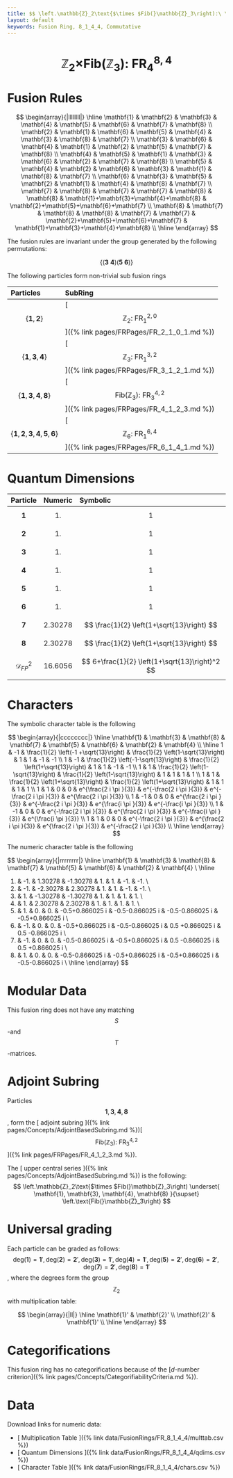 ```yaml
---
title: $$ \left.\mathbb{Z}_2\text{$\times $Fib(}\mathbb{Z}_3\right):\ \text{FR}^{8,4}_{4} $$
layout: default
keywords: Fusion Ring, 8_1_4_4, Commutative
---
```

# $$ \left.\mathbb{Z}_2\text{$\times $Fib(}\mathbb{Z}_3\right):\ \text{FR}^{8,4}_{4} $$


# Fusion Rules

$$
\begin{array}{|llllllll|}
\hline
 \mathbf{1} & \mathbf{2} & \mathbf{3} & \mathbf{4} & \mathbf{5} & \mathbf{6} & \mathbf{7} & \mathbf{8} \\
 \mathbf{2} & \mathbf{1} & \mathbf{6} & \mathbf{5} & \mathbf{4} & \mathbf{3} & \mathbf{8} & \mathbf{7} \\
 \mathbf{3} & \mathbf{6} & \mathbf{4} & \mathbf{1} & \mathbf{2} & \mathbf{5} & \mathbf{7} & \mathbf{8} \\
 \mathbf{4} & \mathbf{5} & \mathbf{1} & \mathbf{3} & \mathbf{6} & \mathbf{2} & \mathbf{7} & \mathbf{8} \\
 \mathbf{5} & \mathbf{4} & \mathbf{2} & \mathbf{6} & \mathbf{3} & \mathbf{1} & \mathbf{8} & \mathbf{7} \\
 \mathbf{6} & \mathbf{3} & \mathbf{5} & \mathbf{2} & \mathbf{1} & \mathbf{4} & \mathbf{8} & \mathbf{7} \\
 \mathbf{7} & \mathbf{8} & \mathbf{7} & \mathbf{7} & \mathbf{8} & \mathbf{8} & \mathbf{1}+\mathbf{3}+\mathbf{4}+\mathbf{8} & \mathbf{2}+\mathbf{5}+\mathbf{6}+\mathbf{7} \\
 \mathbf{8} & \mathbf{7} & \mathbf{8} & \mathbf{8} & \mathbf{7} & \mathbf{7} & \mathbf{2}+\mathbf{5}+\mathbf{6}+\mathbf{7} & \mathbf{1}+\mathbf{3}+\mathbf{4}+\mathbf{8} \\
\hline
\end{array}
$$


The fusion rules are invariant under the group generated by the following permutations:

$$ \{(\mathbf{3} \  \mathbf{4}) (\mathbf{5} \  \mathbf{6})\} $$


The following particles form non-trivial sub fusion rings

| Particles | SubRing |
| :------ | :------ |
| $$ \{\mathbf{1},\mathbf{2}\} $$ | [ $$ \mathbb{Z}_2:\ \text{FR}^{2,0}_{1} $$ ]({% link pages/FRPages/FR_2_1_0_1.md %}) |
| $$ \{\mathbf{1},\mathbf{3},\mathbf{4}\} $$ | [ $$ \mathbb{Z}_3:\ \text{FR}^{3,2}_{1} $$ ]({% link pages/FRPages/FR_3_1_2_1.md %}) |
| $$ \{\mathbf{1},\mathbf{3},\mathbf{4},\mathbf{8}\} $$ | [ $$ \left.\text{Fib(}\mathbb{Z}_3\right):\ \text{FR}^{4,2}_{3} $$ ]({% link pages/FRPages/FR_4_1_2_3.md %}) |
| $$ \{\mathbf{1},\mathbf{2},\mathbf{3},\mathbf{4},\mathbf{5},\mathbf{6}\} $$ | [ $$ \mathbb{Z}_6:\ \text{FR}^{6,4}_{1} $$ ]({% link pages/FRPages/FR_6_1_4_1.md %}) |

# Quantum Dimensions

| Particle | Numeric | Symbolic |
| :------ | :------ | :------ |
| $$ \mathbf{1} $$ | $$ 1. $$ | $$ 1 $$ |
| $$ \mathbf{2} $$ | $$ 1. $$ | $$ 1 $$ |
| $$ \mathbf{3} $$ | $$ 1. $$ | $$ 1 $$ |
| $$ \mathbf{4} $$ | $$ 1. $$ | $$ 1 $$ |
| $$ \mathbf{5} $$ | $$ 1. $$ | $$ 1 $$ |
| $$ \mathbf{6} $$ | $$ 1. $$ | $$ 1 $$ |
| $$ \mathbf{7} $$ | $$ 2.30278 $$ | $$ \frac{1}{2} \left(1+\sqrt{13}\right) $$ |
| $$ \mathbf{8} $$ | $$ 2.30278 $$ | $$ \frac{1}{2} \left(1+\sqrt{13}\right) $$ |
| $$ \mathcal{D}_{FP}^2 $$ | $$ 16.6056 $$ | $$ 6+\frac{1}{2} \left(1+\sqrt{13}\right)^2 $$ |

# Characters

The symbolic character table is the following

$$
\begin{array}{|cccccccc|}
\hline
 \mathbf{1} & \mathbf{3} & \mathbf{8} & \mathbf{7} & \mathbf{5} & \mathbf{6} & \mathbf{2} & \mathbf{4} \\
\hline
1 & -1 & \frac{1}{2} \left(-1 +\sqrt{13}\right) & \frac{1}{2} \left(1-\sqrt{13}\right) & 1 & 1 & -1 & -1 \\
 1 & -1 & \frac{1}{2} \left(-1-\sqrt{13}\right) & \frac{1}{2} \left(1+\sqrt{13}\right) & 1 & 1 & -1 & -1 \\
 1 & 1 & \frac{1}{2} \left(1-\sqrt{13}\right) & \frac{1}{2} \left(1-\sqrt{13}\right) & 1 & 1 & 1 & 1 \\
 1 & 1 & \frac{1}{2} \left(1+\sqrt{13}\right) & \frac{1}{2} \left(1+\sqrt{13}\right) & 1 & 1 & 1 & 1 \\
 1 & 1 & 0 & 0 & e^{\frac{2 i \pi }{3}} & e^{-\frac{2 i \pi }{3}} & e^{-\frac{2 i \pi }{3}} & e^{\frac{2 i \pi }{3}} \\
 1 & -1 & 0 & 0 & e^{\frac{2 i \pi }{3}} & e^{-\frac{2 i \pi }{3}} & e^{\frac{i \pi }{3}} & e^{-\frac{i \pi }{3}} \\
 1 & -1 & 0 & 0 & e^{-\frac{2 i \pi }{3}} & e^{\frac{2 i \pi }{3}} & e^{-\frac{i \pi }{3}} & e^{\frac{i \pi }{3}} \\
 1 & 1 & 0 & 0 & e^{-\frac{2 i \pi }{3}} & e^{\frac{2 i \pi }{3}} & e^{\frac{2 i \pi }{3}} & e^{-\frac{2 i \pi }{3}} \\
\hline
\end{array}
$$

The numeric character table is the following

$$
\begin{array}{|rrrrrrrr|}
\hline
 \mathbf{1} & \mathbf{3} & \mathbf{8} & \mathbf{7} & \mathbf{5} & \mathbf{6} & \mathbf{2} & \mathbf{4} \\
\hline
 1. & -1. & 1.30278 & -1.30278 & 1. & 1. & -1. & -1. \\
 1. & -1. & -2.30278 & 2.30278 & 1. & 1. & -1. & -1. \\
 1. & 1. & -1.30278 & -1.30278 & 1. & 1. & 1. & 1. \\
 1. & 1. & 2.30278 & 2.30278 & 1. & 1. & 1. & 1. \\
 1. & 1.  & 0. & 0. & -0.5+0.866025 i & -0.5-0.866025 i & -0.5-0.866025 i & -0.5+0.866025 i \\
 1. & -1. & 0. & 0. & -0.5+0.866025 i & -0.5-0.866025 i & 0.5 +0.866025 i & 0.5 -0.866025 i \\
 1. & -1. & 0. & 0. & -0.5-0.866025 i & -0.5+0.866025 i & 0.5 -0.866025 i & 0.5 +0.866025 i \\
 1. & 1.  & 0. & 0. & -0.5-0.866025 i & -0.5+0.866025 i & -0.5+0.866025 i & -0.5-0.866025 i \\
\hline
\end{array}
$$

# Modular Data

This fusion ring does not have any matching $$ S $$-and $$ T $$-matrices.

# Adjoint Subring

Particles $$ \mathbf{1}, \mathbf{3}, \mathbf{4}, \mathbf{8} $$, form the [ adjoint subring ]({% link pages/Concepts/AdjointBasedSubring.md %})[ $$ \left.\text{Fib(}\mathbb{Z}_3\right):\ \text{FR}^{4,2}_{3} $$ ]({% link pages/FRPages/FR_4_1_2_3.md %}).

The [ upper central series ]({% link pages/Concepts/AdjointBasedSubring.md %}) is the following:
$$
\left.\mathbb{Z}_2\text{$\times $Fib(}\mathbb{Z}_3\right) \underset{ \mathbf{1}, \mathbf{3}, \mathbf{4}, \mathbf{8} }{\supset}  \left.\text{Fib(}\mathbb{Z}_3\right)
$$

# Universal grading

Each particle can be graded as follows: $$ \text{deg}(\mathbf{1}) = \mathbf{1}', \text{deg}(\mathbf{2}) = \mathbf{2}', \text{deg}(\mathbf{3}) = \mathbf{1}', \text{deg}(\mathbf{4}) = \mathbf{1}', \text{deg}(\mathbf{5}) = \mathbf{2}', \text{deg}(\mathbf{6}) = \mathbf{2}', \text{deg}(\mathbf{7}) = \mathbf{2}', \text{deg}(\mathbf{8}) = \mathbf{1}' $$, where the degrees form the group $$ \mathbb{Z}_2 $$ with multiplication table:

$$
\begin{array}{|ll|}
\hline
 \mathbf{1}' & \mathbf{2}' \\
 \mathbf{2}' & \mathbf{1}' \\
\hline
\end{array}
$$

# Categorifications

This fusion ring has no  categorifications because of the [$d$-number criterion]({% link pages/Concepts/CategorifiabilityCriteria.md %}).

# Data

Download links for numeric data:

* [ Multiplication Table ]({% link data/FusionRings/FR_8_1_4_4/multtab.csv %})
* [ Quantum Dimensions ]({% link data/FusionRings/FR_8_1_4_4/qdims.csv %})
* [ Character Table ]({% link data/FusionRings/FR_8_1_4_4/chars.csv %})
